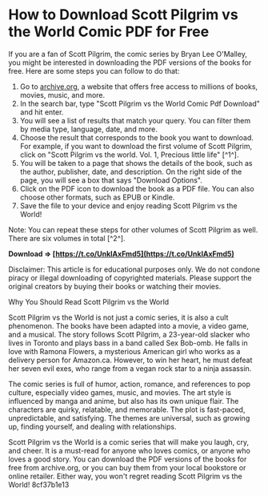# How to Download Scott Pilgrim vs the World Comic PDF for Free
 
If you are a fan of Scott Pilgrim, the comic series by Bryan Lee O'Malley, you might be interested in downloading the PDF versions of the books for free. Here are some steps you can follow to do that:
 
1. Go to [archive.org](https://archive.org/), a website that offers free access to millions of books, movies, music, and more.
2. In the search bar, type "Scott Pilgrim vs the World Comic Pdf Download" and hit enter.
3. You will see a list of results that match your query. You can filter them by media type, language, date, and more.
4. Choose the result that corresponds to the book you want to download. For example, if you want to download the first volume of Scott Pilgrim, click on "Scott Pilgrim vs the world. Vol. 1, Precious little life" [^1^].
5. You will be taken to a page that shows the details of the book, such as the author, publisher, date, and description. On the right side of the page, you will see a box that says "Download Options".
6. Click on the PDF icon to download the book as a PDF file. You can also choose other formats, such as EPUB or Kindle.
7. Save the file to your device and enjoy reading Scott Pilgrim vs the World!

Note: You can repeat these steps for other volumes of Scott Pilgrim as well. There are six volumes in total [^2^].
 
**Download ⇒ [https://t.co/UnklAxFmd5](https://t.co/UnklAxFmd5)**


 
Disclaimer: This article is for educational purposes only. We do not condone piracy or illegal downloading of copyrighted materials. Please support the original creators by buying their books or watching their movies.

Why You Should Read Scott Pilgrim vs the World
 
Scott Pilgrim vs the World is not just a comic series, it is also a cult phenomenon. The books have been adapted into a movie, a video game, and a musical. The story follows Scott Pilgrim, a 23-year-old slacker who lives in Toronto and plays bass in a band called Sex Bob-omb. He falls in love with Ramona Flowers, a mysterious American girl who works as a delivery person for Amazon.ca. However, to win her heart, he must defeat her seven evil exes, who range from a vegan rock star to a ninja assassin.
 
The comic series is full of humor, action, romance, and references to pop culture, especially video games, music, and movies. The art style is influenced by manga and anime, but also has its own unique flair. The characters are quirky, relatable, and memorable. The plot is fast-paced, unpredictable, and satisfying. The themes are universal, such as growing up, finding yourself, and dealing with relationships.
 
Scott Pilgrim vs the World is a comic series that will make you laugh, cry, and cheer. It is a must-read for anyone who loves comics, or anyone who loves a good story. You can download the PDF versions of the books for free from archive.org, or you can buy them from your local bookstore or online retailer. Either way, you won't regret reading Scott Pilgrim vs the World!
 8cf37b1e13
 
